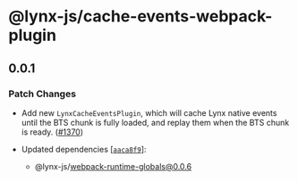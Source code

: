 # @lynx-js/cache-events-webpack-plugin

## 0.0.1

### Patch Changes

- Add new `LynxCacheEventsPlugin`, which will cache Lynx native events until the BTS chunk is fully loaded, and replay them when the BTS chunk is ready. ([#1370](https://github.com/lynx-family/lynx-stack/pull/1370))

- Updated dependencies [[`aaca8f9`](https://github.com/lynx-family/lynx-stack/commit/aaca8f91d177061c7b0430cc5cb21a3602897534)]:
  - @lynx-js/webpack-runtime-globals@0.0.6
